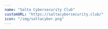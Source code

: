 ```yaml
---
name: "Salta Cybersecurity Club"
customURL: "https://saltacybersecurity.club/"
icon: "/img/saltacyber.png"
---
```

